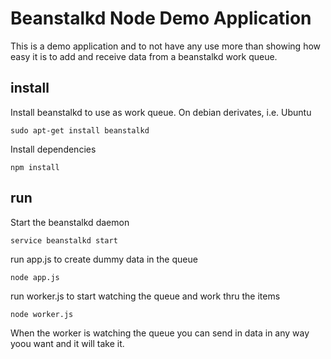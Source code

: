 Beanstalkd Node Demo Application
===

This is a demo application and to not have any use more than showing how easy it is to add and receive data from a beanstalkd work queue.

## install

Install beanstalkd to use as work queue.
On debian derivates, i.e. Ubuntu

```shell
sudo apt-get install beanstalkd
```

Install dependencies

```shell
npm install
```

## run

Start the beanstalkd daemon

```shell
service beanstalkd start
```

run app.js to create dummy data in the queue

```shell
node app.js
```

run worker.js to start watching the queue and work thru the items

```shell
node worker.js
```

When the worker is watching the queue you can send in data in any way yoou want and it will take it.